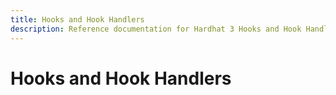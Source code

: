 ```yaml
---
title: Hooks and Hook Handlers
description: Reference documentation for Hardhat 3 Hooks and Hook Handlers system
---
```


# Hooks and Hook Handlers
